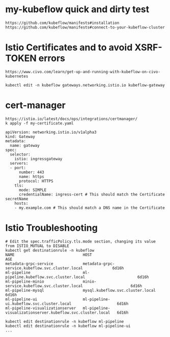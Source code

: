 # my-kubeflow quick and dirty test
    https://github.com/kubeflow/manifests#installation
    https://github.com/kubeflow/manifests#connect-to-your-kubeflow-cluster

# Istio Certificates  and to avoid   XSRF-TOKEN errors
    https://www.civo.com/learn/get-up-and-running-with-kubeflow-on-civo-kubernetes

    kubectl edit -n kubeflow gateways.networking.istio.io kubeflow-gateway

# cert-manager   
    https://istio.io/latest/docs/ops/integrations/certmanager/
    k apply -f my-certificate.yaml
```
apiVersion: networking.istio.io/v1alpha3
kind: Gateway
metadata:
  name: gateway
spec:
  selector:
    istio: ingressgateway
  servers:
  - port:
      number: 443
      name: https
      protocol: HTTPS
    tls:
      mode: SIMPLE
      credentialName: ingress-cert # This should match the Certificate secretName
    hosts:
    - my.example.com # This should match a DNS name in the Certificate
```    
    
    
# Istio Troubleshooting    
    # Edit the spec.trafficPolicy.tls.mode section, changing its value from ISTIO_MUTUAL to DISABLE
    kubectl get destinationrule -n kubeflow
    NAME                              HOST                                                         AGE
    metadata-grpc-service             metadata-grpc-service.kubeflow.svc.cluster.local             6d16h
    ml-pipeline                       ml-pipeline.kubeflow.svc.cluster.local                       6d16h
    ml-pipeline-minio                 minio-service.kubeflow.svc.cluster.local                     6d16h
    ml-pipeline-mysql                 mysql.kubeflow.svc.cluster.local                             6d16h
    ml-pipeline-ui                    ml-pipeline-ui.kubeflow.svc.cluster.local                    6d16h
    ml-pipeline-visualizationserver   ml-pipeline-visualizationserver.kubeflow.svc.cluster.local   6d16h

    kubectl edit destinationrule -n kubeflow ml-pipeline
    kubectl edit destinationrule -n kubeflow ml-pipeline-ui
    ...
